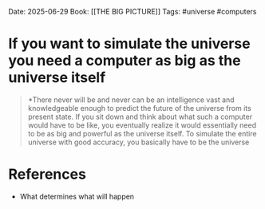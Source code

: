 Date: 2025-06-29
Book: [[THE BIG PICTURE]]
Tags: #universe #computers  
# If you want to simulate the universe you need a computer as big as the universe itself

>*There never will be and never can be an intelligence vast and knowledgeable enough to predict the future of the universe from its present state. If you sit down and think about what such a computer would have to be like, you eventually realize it would essentially need to be as big and powerful as the universe itself. To simulate the entire universe with good accuracy, you basically have to be the universe 
# References
- What determines what will happen 